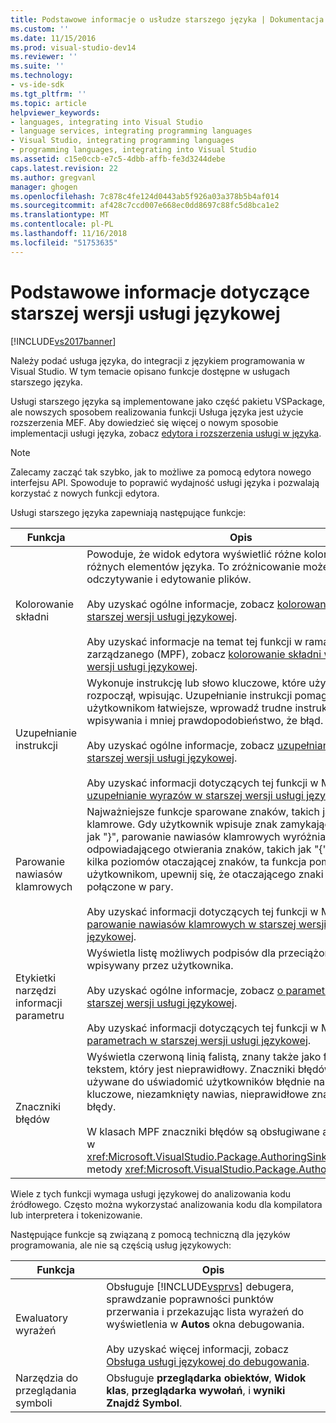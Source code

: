 ```yaml
---
title: Podstawowe informacje o usłudze starszego języka | Dokumentacja firmy Microsoft
ms.custom: ''
ms.date: 11/15/2016
ms.prod: visual-studio-dev14
ms.reviewer: ''
ms.suite: ''
ms.technology:
- vs-ide-sdk
ms.tgt_pltfrm: ''
ms.topic: article
helpviewer_keywords:
- languages, integrating into Visual Studio
- language services, integrating programming languages
- Visual Studio, integrating programming languages
- programming languages, integrating into Visual Studio
ms.assetid: c15e0ccb-e7c5-4dbb-affb-fe3d3244debe
caps.latest.revision: 22
ms.author: gregvanl
manager: ghogen
ms.openlocfilehash: 7c878c4fe124d0443ab5f926a03a378b5b4af014
ms.sourcegitcommit: af428c7ccd007e668ec0dd8697c88fc5d8bca1e2
ms.translationtype: MT
ms.contentlocale: pl-PL
ms.lasthandoff: 11/16/2018
ms.locfileid: "51753635"
---
```

# <a name="legacy-language-service-essentials"></a>Podstawowe informacje dotyczące starszej wersji usługi językowej
[!INCLUDE[vs2017banner](../../includes/vs2017banner.md)]

Należy podać usługa języka, do integracji z językiem programowania w Visual Studio. W tym temacie opisano funkcje dostępne w usługach starszego języka.  
  
 Usługi starszego języka są implementowane jako część pakietu VSPackage, ale nowszych sposobem realizowania funkcji Usługa języka jest użycie rozszerzenia MEF. Aby dowiedzieć się więcej o nowym sposobie implementacji usługi języka, zobacz [edytora i rozszerzenia usługi w języka](../../extensibility/editor-and-language-service-extensions.md).  
  
> [!NOTE]
>  Zalecamy zacząć tak szybko, jak to możliwe za pomocą edytora nowego interfejsu API. Spowoduje to poprawić wydajność usługi języka i pozwalają korzystać z nowych funkcji edytora.  
  
 Usługi starszego języka zapewniają następujące funkcje:  
  
|Funkcja|Opis|  
|-------------|-----------------|  
|Kolorowanie składni|Powoduje, że widok edytora wyświetlić różne kolory i style dla różnych elementów języka. To zróżnicowanie może ułatwić na odczytywanie i edytowanie plików.<br /><br /> Aby uzyskać ogólne informacje, zobacz [kolorowanie składni w starszej wersji usługi językowej](../../extensibility/internals/syntax-coloring-in-a-legacy-language-service.md).<br /><br /> Aby uzyskać informacje na temat tej funkcji w ramach pakietu zarządzanego (MPF), zobacz [kolorowanie składni w starszej wersji usługi językowej](../../extensibility/internals/syntax-colorizing-in-a-legacy-language-service.md).|  
|Uzupełnianie instrukcji|Wykonuje instrukcję lub słowo kluczowe, które użytkownik rozpoczął, wpisując. Uzupełnianie instrukcji pomaga użytkownikom łatwiejsze, wprowadź trudne instrukcji z mniej wpisywania i mniej prawdopodobieństwo, że błąd.<br /><br /> Aby uzyskać ogólne informacje, zobacz [uzupełnianie instrukcji w starszej wersji usługi językowej](../../extensibility/internals/statement-completion-in-a-legacy-language-service.md).<br /><br /> Aby uzyskać informacji dotyczących tej funkcji w MPF, zobacz [uzupełnianie wyrazów w starszej wersji usługi językowej](../../extensibility/internals/word-completion-in-a-legacy-language-service.md).|  
|Parowanie nawiasów klamrowych|Najważniejsze funkcje sparowane znaków, takich jak nawiasy klamrowe. Gdy użytkownik wpisuje znak zamykającego takich jak "}", parowanie nawiasów klamrowych wyróżnia odpowiadającego otwierania znaków, takich jak "{". Gdy istnieje kilka poziomów otaczającej znaków, ta funkcja pomaga użytkownikom, upewnij się, że otaczającego znaki są poprawnie połączone w pary.<br /><br /> Aby uzyskać informacji dotyczących tej funkcji w MPF, zobacz [parowanie nawiasów klamrowych w starszej wersji usługi językowej](../../extensibility/internals/brace-matching-in-a-legacy-language-service.md).|  
|Etykietki narzędzi informacji parametru|Wyświetla listę możliwych podpisów dla przeciążonej metody wpisywany przez użytkownika.<br /><br /> Aby uzyskać ogólne informacje, zobacz [o parametrach w starszej wersji usługi językowej](../../extensibility/internals/parameter-info-in-a-legacy-language-service1.md).<br /><br /> Aby uzyskać informacji dotyczących tej funkcji w MPF, zobacz [o parametrach w starszej wersji usługi językowej](../../extensibility/internals/parameter-info-in-a-legacy-language-service2.md).|  
|Znaczniki błędów|Wyświetla czerwoną linią falistą, znany także jako falista pod tekstem, który jest nieprawidłowy. Znaczniki błędów są zwykle używane do uświadomić użytkowników błędnie napisane słowa kluczowe, niezamknięty nawias, nieprawidłowe znaki i podobne błędy.<br /><br /> W klasach MPF znaczniki błędów są obsługiwane automatycznie w <xref:Microsoft.VisualStudio.Package.AuthoringSink.AddError%2A> metody <xref:Microsoft.VisualStudio.Package.AuthoringSink> klasy.|  
  
 Wiele z tych funkcji wymaga usługi językowej do analizowania kodu źródłowego. Często można wykorzystać analizowania kodu dla kompilatora lub interpretera i tokenizowanie.  
  
 Następujące funkcje są związaną z pomocą techniczną dla języków programowania, ale nie są częścią usług językowych:  
  
|Funkcja|Opis|  
|-------------|-----------------|  
|Ewaluatory wyrażeń|Obsługuje [!INCLUDE[vsprvs](../../includes/vsprvs-md.md)] debugera, sprawdzanie poprawności punktów przerwania i przekazując lista wyrażeń do wyświetlenia w **Autos** okna debugowania.<br /><br /> Aby uzyskać więcej informacji, zobacz [Obsługa usługi językowej do debugowania](../../extensibility/internals/language-service-support-for-debugging.md).|  
|Narzędzia do przeglądania symboli|Obsługuje **przeglądarka obiektów**, **Widok klas**, **przeglądarka wywołań**, i **wyniki Znajdź Symbol**.|

